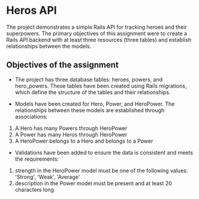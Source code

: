 # Heros API

The project demonstrates a simple Rails API for tracking heroes and their superpowers. The primary objectives of this assignment were to create a Rails API backend with at least three resources (three tables) and establish relationships between the models.

## Objectives of the assignment

- The project has three database tables: heroes, powers, and hero_powers. These tables have been created using Rails migrations, which define the structure of the tables and their relationships.

- Models have been created for Hero, Power, and HeroPower. 
The relationships between these models are established through associations:

1. A Hero has many Powers through HeroPower
2. A Power has many Heros through HeroPower
3. A HeroPower belongs to a Hero and belongs to a Power

- Validations have been added to ensure the data is consistent and meets the requirements:
1. strength in the HeroPower model must be one of the following values: 'Strong', 'Weak', 'Average'
2. description in the Power model must be present and at least 20 characters long
